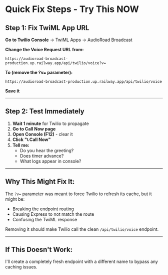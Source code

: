 # Quick Fix Steps - Try This NOW

## Step 1: Fix TwiML App URL

**Go to Twilio Console** → TwiML Apps → AudioRoad Broadcast

**Change the Voice Request URL from:**
```
https://audioroad-broadcast-production.up.railway.app/api/twilio/voice?v=
```

**To (remove the ?v= parameter):**
```
https://audioroad-broadcast-production.up.railway.app/api/twilio/voice
```

**Save it**

---

## Step 2: Test Immediately

1. **Wait 1 minute** for Twilio to propagate
2. **Go to Call Now page**
3. **Open Console (F12)** - clear it
4. **Click "📞 Call Now"**
5. **Tell me:**
   - Do you hear the greeting?
   - Does timer advance?
   - What logs appear in console?

---

## Why This Might Fix It:

The `?v=` parameter was meant to force Twilio to refresh its cache, but it might be:
- Breaking the endpoint routing
- Causing Express to not match the route
- Confusing the TwiML response

Removing it should make Twilio call the clean `/api/twilio/voice` endpoint.

---

## If This Doesn't Work:

I'll create a completely fresh endpoint with a different name to bypass any caching issues.


